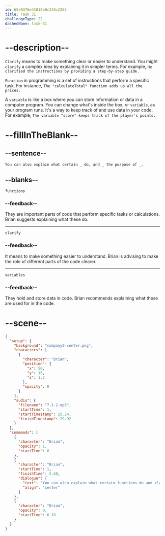 ```yaml
---
id: 65e9376e45814e0c248c2262
title: Task 31
challengeType: 22
dashedName: task-31
---
```


<!-- (Audio) Brian: You can also explain what certain functions do, and clarify the purpose of variables. -->

# --description--

`Clarify` means to make something clear or easier to understand. You might `clarify` a complex idea by explaining it in simpler terms. For example, `He clarified the instructions by providing a step-by-step guide.`

`Function` in programming is a set of instructions that perform a specific task. For instance, `The "calculateTotal" function adds up all the prices.`

A `variable` is like a box where you can store information or data in a computer program. You can change what's inside the box, or `variable`, as your program runs. It's a way to keep track of and use data in your code. For example, `The variable "score" keeps track of the player's points.`

# --fillInTheBlank--

## --sentence--

`You can also explain what certain _ do, and _ the purpose of _.`

## --blanks--

`functions`

### --feedback--

They are important parts of code that perform specific tasks or calculations. Brian suggests explaining what these do.

---

`clarify`

### --feedback--

It means to make something easier to understand. Brian is advising to make the role of different parts of the code clearer.

---

`variables`

### --feedback--

They hold and store data in code. Brian recommends explaining what these are used for in the code.

# --scene--

```json
{
  "setup": {
    "background": "company2-center.png",
    "characters": [
      {
        "character": "Brian",
        "position": {
          "x": 50,
          "y": 15,
          "z": 1.2
        },
        "opacity": 0
      }
    ],
    "audio": {
      "filename": "7.1-2.mp3",
      "startTime": 1,
      "startTimestamp": 25.24,
      "finishTimestamp": 29.92
    }
  },
  "commands": [
    {
      "character": "Brian",
      "opacity": 1,
      "startTime": 0
    },
    {
      "character": "Brian",
      "startTime": 1,
      "finishTime": 5.68,
      "dialogue": {
        "text": "You can also explain what certain functions do and clarify the purpose of variables.",
        "align": "center"
      }
    },
    {
      "character": "Brian",
      "opacity": 0,
      "startTime": 6.18
    }
  ]
}
```
